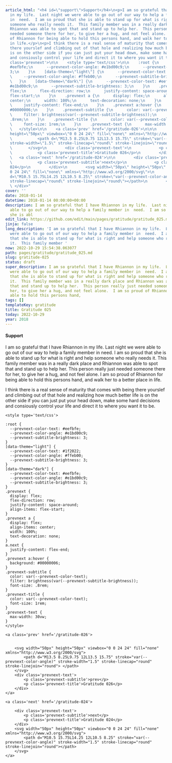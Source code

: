 ```yaml
---
article_html: "<h4 id=\"support\">Support</h4>\n<p>I am so grateful that I have Rhiannon
  in my life.  Last night we were able to go out of our way to help a family member
  in  need.  I am so proud that she is able to stand up for what is right and help
  someone who really needs it.  This family member was in a really dark place and
  Rhiannon was able to spot that and stand up to help her.  This person really just
  needed someone there for her, to give her a hug, and not feel alone.  I am so proud
  of Rhiannon for being able to hold this persons hand, and walk her to a better place
  in life.</p>\n<p>I think there is a real sense of maturity that comes with being
  there yourslef and climbing out of that hole and realizing how much better life
  is on the other side if you can just put your head down, make some hard decisions
  and consiously control your life and direct it to where you want it to be.</p>\n<div
  class='prevnext'>\n\n    <style type='text/css'>\n\n    :root {\n      --prevnext-color-text:
  #eefbfe;\n      --prevnext-color-angle: #e1bd00c9;\n      --prevnext-subtitle-brightness:
  3;\n    }\n    [data-theme=\"light\"] {\n      --prevnext-color-text: #1f2022;\n
  \     --prevnext-color-angle: #ffeb00;\n      --prevnext-subtitle-brightness: 3;\n
  \   }\n    [data-theme=\"dark\"] {\n      --prevnext-color-text: #eefbfe;\n      --prevnext-color-angle:
  #e1bd00c9;\n      --prevnext-subtitle-brightness: 3;\n    }\n    .prevnext {\n      display:
  flex;\n      flex-direction: row;\n      justify-content: space-around;\n      align-items:
  flex-start;\n    }\n    .prevnext a {\n      display: flex;\n      align-items:
  center;\n      width: 100%;\n      text-decoration: none;\n    }\n    a.next {\n
  \     justify-content: flex-end;\n    }\n    .prevnext a:hover {\n      background:
  #00000006;\n    }\n    .prevnext-subtitle {\n      color: var(--prevnext-color-text);\n
  \     filter: brightness(var(--prevnext-subtitle-brightness));\n      font-size:
  .8rem;\n    }\n    .prevnext-title {\n      color: var(--prevnext-color-text);\n
  \     font-size: 1rem;\n    }\n    .prevnext-text {\n      max-width: 30vw;\n    }\n
  \   </style>\n\n    <a class='prev' href='/gratitude-026'>\n\n\n        <svg width=\"50px\"
  height=\"50px\" viewbox=\"0 0 24 24\" fill=\"none\" xmlns=\"http://www.w3.org/2000/svg\">\n
  \           <path d=\"M13.5 8.25L9.75 12L13.5 15.75\" stroke=\"var(--prevnext-color-angle)\"
  stroke-width=\"1.5\" stroke-linecap=\"round\" stroke-linejoin=\"round\"> </path>\n
  \       </svg>\n        <div class='prevnext-text'>\n            <p class='prevnext-subtitle'>prev</p>\n
  \           <p class='prevnext-title'>Gratitude 026</p>\n        </div>\n    </a>\n\n
  \   <a class='next' href='/gratitude-024'>\n\n        <div class='prevnext-text'>\n
  \           <p class='prevnext-subtitle'>next</p>\n            <p class='prevnext-title'>Gratitude
  024</p>\n        </div>\n        <svg width=\"50px\" height=\"50px\" viewbox=\"0
  0 24 24\" fill=\"none\" xmlns=\"http://www.w3.org/2000/svg\">\n            <path
  d=\"M10.5 15.75L14.25 12L10.5 8.25\" stroke=\"var(--prevnext-color-angle)\" stroke-width=\"1.5\"
  stroke-linecap=\"round\" stroke-linejoin=\"round\"></path>\n        </svg>\n    </a>\n
  \ </div>"
cover: ''
date: 2018-01-14
datetime: 2018-01-14 00:00:00+00:00
description: I am so grateful that I have Rhiannon in my life.  Last night we were
  able to go out of our way to help a family member in  need.  I am so proud that
  she is abl
edit_link: https://github.com/edit/main/pages/gratitude/gratitude_025.md
jinja: false
long_description: 'I am so grateful that I have Rhiannon in my life.  Last night we
  were able to go out of our way to help a family member in  need.  I am so proud
  that she is able to stand up for what is right and help someone who really needs
  it.  This family member '
now: 2022-10-29 15:54:38.063077
path: pages/gratitude/gratitude_025.md
slug: gratitude-025
status: draft
super_description: I am so grateful that I have Rhiannon in my life.  Last night we
  were able to go out of our way to help a family member in  need.  I am so proud
  that she is able to stand up for what is right and help someone who really needs
  it.  This family member was in a really dark place and Rhiannon was able to spot
  that and stand up to help her.  This person really just needed someone there for
  her, to give her a hug, and not feel alone.  I am so proud of Rhiannon for being
  able to hold this persons hand,
tags: []
templateKey: gratitude
title: Gratitude 025
today: 2022-10-29
year: 2018
---
```


#### Support


I am so grateful that I have Rhiannon in my life.  Last night we were able to go out of our way to help a family member in  need.  I am so proud that she is able to stand up for what is right and help someone who really needs it.  This family member was in a really dark place and Rhiannon was able to spot that and stand up to help her.  This person really just needed someone there for her, to give her a hug, and not feel alone.  I am so proud of Rhiannon for being able to hold this persons hand, and walk her to a better place in life.


I think there is a real sense of maturity that comes with being there yourslef and climbing out of that hole and realizing how much better life is on the other side if you can just put your head down, make some hard decisions and consiously control your life and direct it to where you want it to be.
<div class='prevnext'>

    <style type='text/css'>

    :root {
      --prevnext-color-text: #eefbfe;
      --prevnext-color-angle: #e1bd00c9;
      --prevnext-subtitle-brightness: 3;
    }
    [data-theme="light"] {
      --prevnext-color-text: #1f2022;
      --prevnext-color-angle: #ffeb00;
      --prevnext-subtitle-brightness: 3;
    }
    [data-theme="dark"] {
      --prevnext-color-text: #eefbfe;
      --prevnext-color-angle: #e1bd00c9;
      --prevnext-subtitle-brightness: 3;
    }
    .prevnext {
      display: flex;
      flex-direction: row;
      justify-content: space-around;
      align-items: flex-start;
    }
    .prevnext a {
      display: flex;
      align-items: center;
      width: 100%;
      text-decoration: none;
    }
    a.next {
      justify-content: flex-end;
    }
    .prevnext a:hover {
      background: #00000006;
    }
    .prevnext-subtitle {
      color: var(--prevnext-color-text);
      filter: brightness(var(--prevnext-subtitle-brightness));
      font-size: .8rem;
    }
    .prevnext-title {
      color: var(--prevnext-color-text);
      font-size: 1rem;
    }
    .prevnext-text {
      max-width: 30vw;
    }
    </style>
    
    <a class='prev' href='/gratitude-026'>
    

        <svg width="50px" height="50px" viewbox="0 0 24 24" fill="none" xmlns="http://www.w3.org/2000/svg">
            <path d="M13.5 8.25L9.75 12L13.5 15.75" stroke="var(--prevnext-color-angle)" stroke-width="1.5" stroke-linecap="round" stroke-linejoin="round"> </path>
        </svg>
        <div class='prevnext-text'>
            <p class='prevnext-subtitle'>prev</p>
            <p class='prevnext-title'>Gratitude 026</p>
        </div>
    </a>
    
    <a class='next' href='/gratitude-024'>
    
        <div class='prevnext-text'>
            <p class='prevnext-subtitle'>next</p>
            <p class='prevnext-title'>Gratitude 024</p>
        </div>
        <svg width="50px" height="50px" viewbox="0 0 24 24" fill="none" xmlns="http://www.w3.org/2000/svg">
            <path d="M10.5 15.75L14.25 12L10.5 8.25" stroke="var(--prevnext-color-angle)" stroke-width="1.5" stroke-linecap="round" stroke-linejoin="round"></path>
        </svg>
    </a>
  </div>